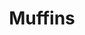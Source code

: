 ---
layout: recette
categories: [recettes]
hidden: true
lang: fr
sitemap: false
title: Muffins
type: sucre
recettes:
  Nature:
    yield: 6
    ingredients: 
      - nom: farine blanche
        qte: 150
        unite: gr
      - nom: levure chimique
        qte: 4
        unite: gr
      - nom: sucre glace
        qte: 120
        unite: gr
      - nom: sel
        qte: 2
        unite: gr
      - nom: oeufs 
        qte: 2
        variable: true
      - nom: huile neutre
        qte: 120
        unite: gr
      - nom: lait
        qte: 50
        unite: gr
      - nom: vanille liquide
    preconditions:
      - Préchauffer le four à 160°C
    etapes:
      - label: Préparation
        details:
        - Verser la farine, la levure, le sucre et le sel dans un saladier
        - Verser les oeufs, le lait, l'huile et l'extrait de vanille dans un autre saladier. Mélanger
        - Tout incorporer ensemble
      - label: Cuisson
        emoji: 🔥
        details:
          - Cuire 35 minutes à 160°C
  Chocolat:
    yield: 6 
    ingredients: 
    - nom: oeufs 
      qte: 2
      variable: true
    - nom: poudre d'amandes
      qte: 55
      unite: gr
    - nom: beurre
      qte: 55
      unite: gr
    - nom: sucre glace
      qte: 40
      unite: gr
    - nom: chocolat noir
      qte: 100
      unite: gr
    - nom: amaretto
      qte: 10
      unite: gr
    preconditions:
      - Préchauffer le four à 180°C
      - Séparer les blancs des jaunes
    etapes:
      - label: Préparation
        details:
          - Faire fondre le chocolat et le beurre
          - Réserver 10 minutes afin que le mélange ne soit pas trop chaud
          - Incorporer la moitié du sucre
          - Incorporer les jaunes
          - Incorporer la poudre d'amandes et l'amaretto
          - Battre les blancs en neige tout en ajoutant l'autre moitié du sucre
          - Incorporer les blancs 
      - label: Cuisson
        emoji: 🔥
        details:
          - Cuire 20 minutes à 180°C
  Citron:
    yield: 6
    ingredients: 
      - nom: oeufs 
        qte: 2
        variable: true
      - nom: farine blanche
        qte: 100
        unite: gr
      - nom: beurre
        qte: 110
        unite: gr
      - nom: sucre glace
        qte: 120
        unite: gr
      - nom: citron
        qte: 1
    preconditions:
      - Préchauffer le four à 180°C
      - Zester le citron
      - Presser le citron et garder 20 grammes de jus maximum
    etapes:
      - label: Préparation
        details:
          - À l'aide d'une spatule, mélanger le sucre glace, le beurre fondu et les zestes du citron
          - Mélanger avec la farine en deux fois
          - Dans un autre saladier fouetter les oeufs et les 20 grammes de jus de citron
          - Tout mélanger au fouet
      - label: Cuisson
        emoji: 🔥
        details: 
          - Cuire 20 minutes à 180°C
---